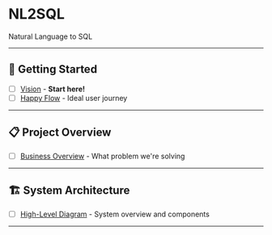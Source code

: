 # NL2SQL

Natural Language to SQL

---

## 🚀 Getting Started

- [ ] [Vision](vision.md) - **Start here!**
- [ ] [Happy Flow](happy-flow.md) - Ideal user journey

---

## 📋 Project Overview

- [ ] [Business Overview](business-requirements.md) - What problem we're solving

---

## 🏗️ System Architecture

- [ ] [High-Level Diagram](technical-architecture-overview.md) - System overview and components

---

<!-- > ✅ Tip: Use `[]` to mark done in rendered Markdown. -->